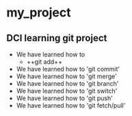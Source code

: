 # my_project
## DCI learning git project
- We have learned how to
  - ++git add++
- We have learned how to
  'git commit'
- We have learned how to
  'git merge'
- We have learned how to
  'git branch'  
- We have learned how to
  'git switch' 
- We have learned how to
  'git push'
- We have learned how to
  'git fetch/pull'
